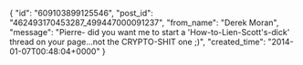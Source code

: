  {
   "id": "609103899125546",
   "post_id": "462493170453287_499447000091237",
   "from_name": "Derek Moran",
   "message": "Pierre- did you want me to start a 'How-to-Lien-Scott's-dick' thread on your page...not the CRYPTO-SHIT one ;)",
   "created_time": "2014-01-07T00:48:04+0000"
 }
